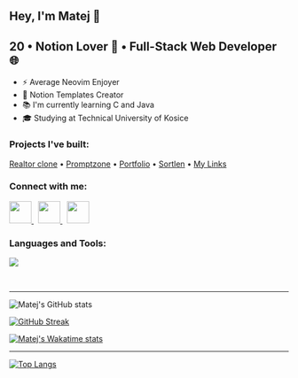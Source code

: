 ## Hey, I'm Matej 👋

## 20 • Notion Lover 🤍 • Full-Stack Web Developer 🌐 
 
- ⚡ Average Neovim Enjoyer
- 📄 Notion Templates Creator
- 📚 I'm currently learning C and Java
- 🎓 Studying at Technical University of Kosice

### Projects I've built:

<a href="https://realtor-clone.matejbendik.com" target="_blank">Realtor clone</a>
•
<a href="https://promptzone.matejbendik.com" target="_blank">Promptzone</a>
•
<a href="https://www.matejbendik.com" target="_blank">Portfolio</a>
•
<a href="https://sortlen.matejbendik.com" target="_blank">Sortlen</a>
•
<a href="https://links.matejbendik.com" target="_blank">My Links</a>

### Connect with me:

<p align="left">
   <a href="https://www.twitter.com/BendikMatej/" target="_blank" rel="noreferrer">
    <img src="https://skillicons.dev/icons?i=twitter" width="40px"/>
  </a>
 &nbsp;
 <a href="https://www.linkedin.com/in/matejbendik/" target="_blank" rel="noreferrer">
    <img src="https://skillicons.dev/icons?i=linkedin" width="40px"/>
  </a>
 &nbsp;
 <a href="http://www.instagram.com/matejbendik" target="_blank" rel="noreferrer">
    <img src="https://skillicons.dev/icons?i=instagram" width="40px"/>
  </a>
</p>



### Languages and Tools:

<p align="left">
  <a href="https://skillicons.dev">
    <img src="https://skillicons.dev/icons?i=js,ts,react,nextjs,astro,tailwind,nodejs,express,mongodb,firebase,figma" />
  </a>
</p>
<br/>

---
![Matej's GitHub stats](https://github-readme-stats.vercel.app/api?username=MatejBendik&show_icons=true&theme=react&count_private=true&hide_border=true)

[![GitHub Streak](https://github-readme-streak-stats.herokuapp.com?user=MatejBendik&theme=react&hide_border=true&border_radius=5)](https://git.io/streak-stats)

[![Matej's Wakatime stats](https://github-readme-stats.vercel.app/api/wakatime?username=Matej&langs_count=4&theme=react&hide_border=true&border_radius=5&layout=default&custom_title=Weekly%20Wakatime%20Stats)](https://github.com/anuraghazra/github-readme-stats)
 
---
[![Top Langs](https://github-readme-stats.vercel.app/api/top-langs/?username=MatejBendik&layout=compact&langs_count=6&theme=react&hide_border=true&hide=Hack)](https://github.com/anuraghazra/github-readme-stats)
